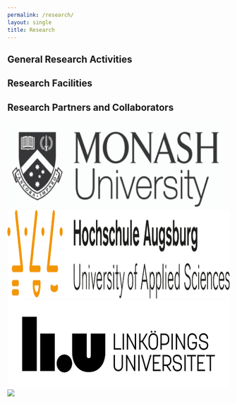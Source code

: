 ```yaml
---
permalink: /research/
layout: single
title: Research 
---
```


## General Research Activities ##



## Research Facilities ##



## Research Partners and Collaborators ##

<img src="/assets/Figures/Monash.png" height="200"> 
<img src="/assets/Figures/UAS.png" height="200"> 
<img src="/assets/Figures/LiU.png" height="200"> 
<img src="/assets/Figures/UEF.png" height="200"> 

